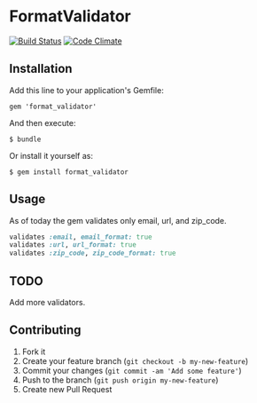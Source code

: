 # FormatValidator

[![Build Status](https://travis-ci.org/bloc40/format_validator.png?branch=master)](https://travis-ci.org/bloc40/format_validator) [![Code Climate](https://codeclimate.com/github/bloc40/format_validator.png)](https://codeclimate.com/github/bloc40/format_validator)

## Installation

Add this line to your application's Gemfile:

    gem 'format_validator'

And then execute:

    $ bundle

Or install it yourself as:

    $ gem install format_validator

## Usage

As of today the gem validates only email, url, and zip_code.

``` ruby
validates :email, email_format: true
validates :url, url_format: true
validates :zip_code, zip_code_format: true
```
## TODO

Add more validators.

## Contributing

1. Fork it
2. Create your feature branch (`git checkout -b my-new-feature`)
3. Commit your changes (`git commit -am 'Add some feature'`)
4. Push to the branch (`git push origin my-new-feature`)
5. Create new Pull Request
